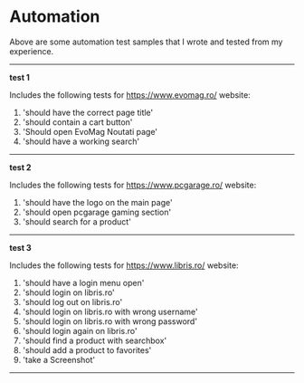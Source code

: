 # Automation 

Above are some automation test samples that I wrote and tested from my experience.

-----------------

**test 1**

Includes the following tests for https://www.evomag.ro/ website:

1. 'should have the correct page title'
2. 'should contain a cart button'
3. 'Should open EvoMag Noutati page'
4. 'should have a working search'

-----------------

**test 2**

Includes the following tests for https://www.pcgarage.ro/ website:

1. 'should have the logo on the main page'
2. 'should open pcgarage gaming section'
3. 'should search for a product'

-----------------

**test 3**

Includes the following tests for https://www.libris.ro/ website:

1. 'should have a login menu open'
2. 'should login on libris.ro'
3. 'should log out on libris.ro'
4. 'should login on libris.ro with wrong username'
5. 'should login on libris.ro with wrong password'
6. 'should login again on libris.ro'
7. 'should find a product with searchbox'
8. 'should add a product to favorites'
9. 'take a Screenshot'

-----------------

